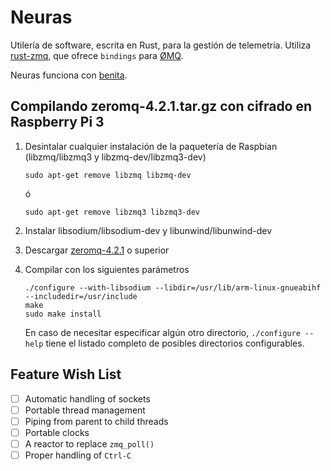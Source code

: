 Neuras
======

Utilería de software, escrita en Rust, para la gestión de telemetría. Utiliza [rust-zmq](https://github.com/erickt/rust-zmq), que ofrece `bindings` para [ØMQ](http://zeromq.org/).

Neuras funciona con [benita](https://github.com/saibatizoku/benita).

## Compilando zeromq-4.2.1.tar.gz con cifrado en Raspberry Pi 3

1.  Desintalar cualquier instalación de la paquetería de Raspbian (libzmq/libzmq3 y libzmq-dev/libzmq3-dev)
    ```
    sudo apt-get remove libzmq libzmq-dev
    ```
    ó
    ```
    sudo apt-get remove libzmq3 libzmq3-dev
    ```
2.  Instalar libsodium/libsodium-dev y libunwind/libunwind-dev
3.  Descargar [zeromq-4.2.1](https://github.com/zeromq/libzmq/releases/download/v4.2.1/zeromq-4.2.1.tar.gz) o superior
4.  Compilar con los siguientes parámetros

    ```
    ./configure --with-libsodium --libdir=/usr/lib/arm-linux-gnueabihf --includedir=/usr/include
    make
    sudo make install
    ```

    En caso de necesitar especificar algún otro directorio, `./configure --help` tiene el listado completo de posibles directorios configurables.

## Feature Wish List

- [ ] Automatic handling of sockets
- [ ] Portable thread management
- [ ] Piping from parent to child threads
- [ ] Portable clocks
- [ ] A reactor to replace `zmq_poll()`
- [ ] Proper handling of `Ctrl-C`

